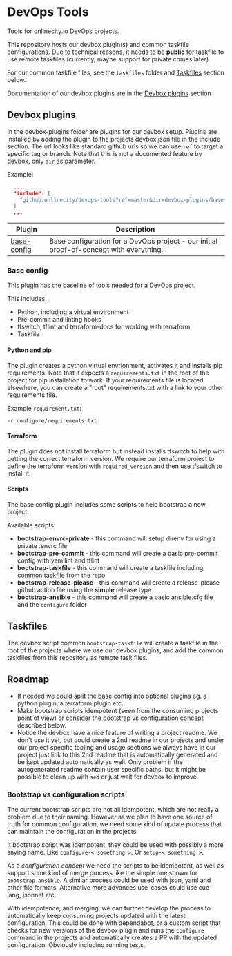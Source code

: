 # DevOps Tools

Tools for onlinecity.io DevOps projects.

This repository hosts our devbox plugin(s) and common taskfile configurations. Due to technical reasons, it needs to be **public** for taskfile to use remote taskfiles (currently, maybe support for private comes later).

For our common taskfile files, see the `taskfiles` folder and [Taskfiles](#taskfiles) section below.

Documentation of our devbox plugins are in the [Devbox plugins](#devbox-plugins) section

## Devbox plugins

In the devbox-plugins folder are plugins for our devbox setup. Plugins are installed by adding the plugin to the projects devbox.json file in the include section. The url looks like standard github urls so we can use `ref` to target a specific tag or branch. Note that this is not a documented feature by devbox, only `dir` as parameter.

Example:

```json
  ...
  "include": [
    "github:onlinecity/devops-tools?ref=master&dir=devbox-plugins/base-config"
  ]
  ...
```

| Plugin | Description |
| --- | --- |
| [base-config](#base-config) | Base configuration for a DevOps project - our initial proof-of-concept with everything. |

### Base config

This plugin has the baseline of tools needed for a DevOps project.

This includes:
  * Python, including a virtual environment
  * Pre-commit and linting hooks
  * tfswitch, tflint and terraform-docs for working with terraform
  * Taskfile

#### Python and pip

The plugin creates a python virtual envrionment, activates it and installs pip requirements. Note that it expects a `requirements.txt` in the root of the project for pip installation to work. If your requirements file is located elsewhere, you can create a "root" requirements.txt with a link to your other requirements file.

Example `requirement.txt`:

```
-r configure/requirements.txt
```

#### Terraform

The plugin does not install terraform but instead installs tfswitch to help with getting the correct terraform version. We require our terraform project to define the terraform version with `required_version` and then use tfswitch to install it.

#### Scripts

The base config plugin includes some scripts to help bootstrap a new project.

Available scripts:
  * __bootstrap-envrc-private__ - this command will setup direnv for using a private .envrc file
  * __bootstrap-pre-commit__ - this command will create a basic pre-commit config with yamllint and tflint
  * __bootstrap-taskfile__ - this command will create a taskfile including common taskfile from the repo
  * __bootstrap-release-please__ - this command will create a release-please github action file using the __simple__ release type
  * __bootstrap-ansible__ - this command will create a basic ansible.cfg file and the `configure` folder

## Taskfiles

The devbox script common `bootstrap-taskfile` will create a taskfile in the root of the projects where we use our devbox plugins, and add the common taskfiles from this repository as remote task files.

## Roadmap

* If needed we could split the base config into optional plugins eg. a python plugin, a terraform plugin etc.
* Make bootstrap scripts idempotent (seen from the consuming projects point of view) or consider the bootstrap vs configuration concept described below.
* Notice the devbox have a nice feature of writing a project readme. We don't use it yet, but could create a 2nd readme in our projects and under our project specific tooling and usage sections we always have in our project just link to this 2nd readme that is automatically generated and be kept updated automatically as well. Only problem if the autogenerated readme contain user specific paths, but it might be possible to clean up with `sed` or just wait for devbox to improve.

### Bootstrap vs configuration scripts

The current bootstrap scripts are not all idempotent, which are not really a problem due to their naming. However as we plan to have one source of truth for common configuration, we need some kind of update process that can maintain the configuration in the projects.

It bootstrap script was idempotent, they could be used with possibly a more saying name. Like `configure-< something >`. Or `setup-< something >`.

As a _configuration concept_ we need the scripts to be idempotent, as well as support some kind of merge process like the simple one shown for `bootstrap-ansible`. A similar process could be used with json, yaml and other file formats. Alternative more advances use-cases could use cue-lang, jsonnet etc.

With idempotence, and merging, we can further develop the process to automatically keep consuming projects updated with the latest configuration. This could be done with dependabot, or a custom script that checks for new versions of the devbox plugin and runs the `configure` command in the projects and automatically creates a PR with the updated configuration. Obviously including running tests.
